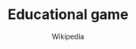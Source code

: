 ---
layout: leaf-node
title: Educational game
title-url: https://en.wikipedia.org/wiki/Educational_game
author: "Wikipedia"
groups: technologies
categories: game-based-learning
topics: introductory-resources
summary: >
    Wikipedia entry on educational games
cite: |
    Educational game. (n.d.). In Wikipedia. Retrieved April 16, 2017, from https://en.wikipedia.org/wiki/Educational_game
pub-date: 2017-04-16
added-date: 2017-04-16
resource-type: external-page
---